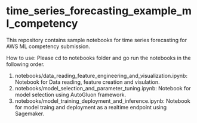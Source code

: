 # time_series_forecasting_example_ml_competency

This repository contains sample notebooks for time series forecasting for AWS ML competency submission. 

How to use:
Please cd to notebooks folder and go run the notebooks in the following order.
1. notebooks/data_reading_feature_engineering_and_visualization.ipynb: Notebook for Data reading, feature creation and visulation.
2. notebooks/model_selection_and_parameter_tuning.ipynb: Notebook for model selection using AutoGluon framework.
3. notebooks/model_training_deployment_and_inference.ipynb: Notebook for model traing and deployment as a realtime endpoint using Sagemaker.